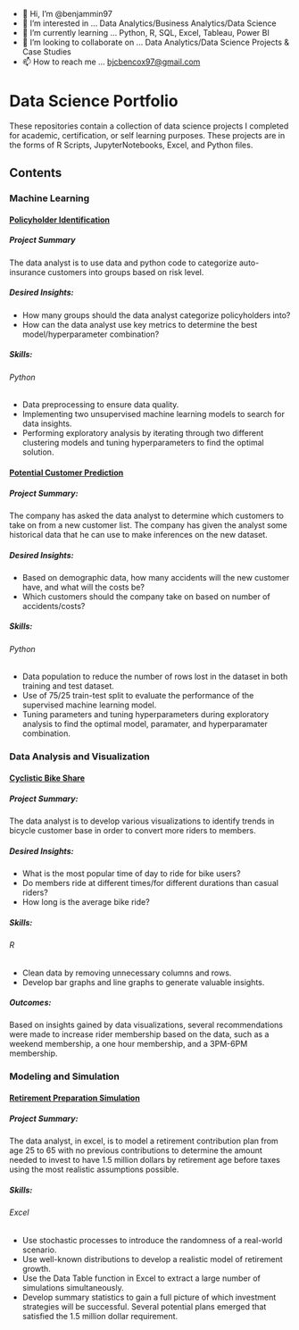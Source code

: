 - 👋 Hi, I’m @benjammin97
- 👀 I’m interested in ... Data Analytics/Business Analytics/Data Science
- 🌱 I’m currently learning ... Python, R, SQL, Excel, Tableau, Power BI
- 💞️ I’m looking to collaborate on ... Data Analytics/Data Science Projects & Case Studies
- 📫 How to reach me ... bjcbencox97@gmail.com

# Data Science Portfolio
These repositories contain a collection of data science projects I completed for academic, certification, or self learning purposes. These projects are in the forms of R Scripts, JupyterNotebooks, Excel, and Python files. 

## Contents
### Machine Learning
#### [Policyholder Identification](https://github.com/benjammin97/PolicyholderIdentification#readme)
##### Project Summary
The data analyst is to use data and python code to categorize auto-insurance customers into groups based on risk level.
##### Desired Insights:
* How many groups should the data analyst categorize policyholders into?
* How can the data analyst use key metrics to determine the best model/hyperparameter combination?
##### Skills:
###### Python
* Data preprocessing to ensure data quality.
* Implementing two unsupervised machine learning models to search for data insights. 
* Performing exploratory analysis by iterating through two different clustering models and tuning hyperparameters to find the optimal solution. 


#### [Potential Customer Prediction](https://github.com/benjammin97/PotentialCustomerPrediction#readme)
##### Project Summary:
The company has asked the data analyst to determine which customers to take on from a new customer list. The company has given the analyst some historical data that he can use to make inferences on the new dataset. 
##### Desired Insights:
* Based on demographic data, how many accidents will the new customer have, and what will the costs be?
* Which customers should the company take on based on number of accidents/costs?
##### Skills:
###### Python
* Data population to reduce the number of rows lost in the dataset in both training and test dataset.
* Use of 75/25 train-test split to evaluate the performance of the supervised machine learning model.
* Tuning parameters and tuning hyperparameters during exploratory analysis to find the optimal model, paramater, and hyperparamater combination.

### Data Analysis and Visualization
#### [Cyclistic Bike Share](https://github.com/benjammin97/CyclisticBikeShare)
##### Project Summary:
The data analyst is to develop various visualizations to identify trends in bicycle customer base in order to convert more riders to members.
##### Desired Insights:
* What is the most popular time of day to ride for bike users?
* Do members ride at different times/for different durations than casual riders?
* How long is the average bike ride?
##### Skills:
###### R
* Clean data by removing unnecessary columns and rows.
* Develop bar graphs and line graphs to generate valuable insights.
##### Outcomes:
Based on insights gained by data visualizations, several recommendations were made to increase rider membership based on the data, such as a weekend membership, a one hour membership, and a 3PM-6PM membership.

### Modeling and Simulation
#### [Retirement Preparation Simulation](https://github.com/benjammin97/RetirementSimulation/blob/main/README.md)
##### Project Summary: 
The data analyst, in excel, is to model a retirement contribution plan from age 25 to 65 with no previous contributions to determine the amount needed to invest to have 1.5 million dollars by retirement age before taxes using the most realistic assumptions possible. 
##### Skills:
###### Excel
* Use stochastic processes to introduce the randomness of a real-world scenario.
* Use well-known distributions to develop a realistic model of retirement growth.
* Use the Data Table function in Excel to extract a large number of simulations simultaneously.
* Develop summary statistics to gain a full picture of which investment strategies will be successful.
Several potential plans emerged that satisfied the 1.5 million dollar requirement.
